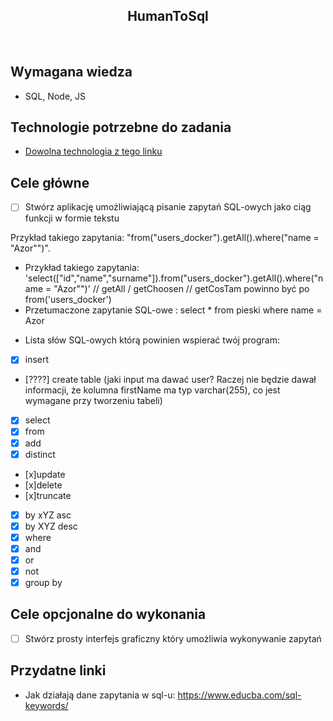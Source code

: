 <h2 align="center">HumanToSql</h2>

<br>

## Wymagana wiedza

- SQL, Node, JS

## Technologie potrzebne do zadania

- [Dowolna technologia z tego linku](https://www.prisma.io/dataguide/database-tools/top-nodejs-orms-query-builders-and-database-libraries#waterline)

## Cele główne

- [ ] Stwórz aplikację umożliwiającą pisanie zapytań SQL-owych jako ciąg funkcji w formie tekstu

Przykład takiego zapytania: "from("users_docker").getAll().where("name = "Azor"")".

- Przykład takiego zapytania: 'select(["id","name","surname"]).from("users_docker").getAll().where("name = "Azor"")'
  // getAll / getChoosen
  // getCosTam powinno być po from('users_docker')
- Przetumaczone zapytanie SQL-owe : select \* from pieski where name = Azor

* Lista słów SQL-owych którą powinien wspierać twój program:
* [x] insert
* [????] create table (jaki input ma dawać user? Raczej nie będzie dawał informacji, że kolumna firstName ma typ varchar(255), co jest wymagane przy tworzeniu tabeli)
* [x] select
* [x] from
* [x] add
* [x] distinct
* [x]update
* [x]delete
* [x]truncate
* [x] by xYZ asc
* [x] by XYZ desc
* [x] where
* [x] and
* [x] or
* [x] not
* [x] group by

## Cele opcjonalne do wykonania

- [ ] Stwórz prosty interfejs graficzny który umożliwia wykonywanie zapytań

## Przydatne linki

- Jak działają dane zapytania w sql-u: https://www.educba.com/sql-keywords/
